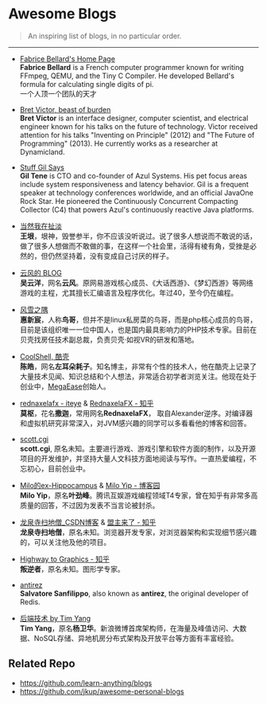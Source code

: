 # Awesome Blogs
> An inspiring list of blogs, in no particular order.

---
- [Fabrice Bellard's Home Page](https://bellard.org/)  
**Fabrice Bellard** is a French computer programmer known for writing FFmpeg, QEMU, and the Tiny C Compiler. He developed Bellard's formula for calculating single digits of pi.   
一个人顶一个团队的天才

 - [Bret Victor, beast of burden](http://worrydream.com/)  
**Bret Victor** is an interface designer, computer scientist, and electrical engineer known for his talks on the future of technology. Victor received attention for his talks "Inventing on Principle" (2012) and "The Future of Programming" (2013). He currently works as a researcher at Dynamicland. 

- [Stuff Gil Says](http://stuff-gil-says.blogspot.com/)  
**Gil Tene** is CTO and co-founder of Azul Systems. His pet focus areas include system responsiveness and latency behavior. Gil is a frequent speaker at technology conferences worldwide, and an official JavaOne Rock Star. He pioneered the Continuously Concurrent Compacting Collector (C4) that powers Azul's continuously reactive Java platforms. 

- [当然我在扯淡](http://www.yinwang.org/)  
**王垠**，垠神，毁誉参半，你不应该没听说过。说了很多人想说而不敢说的话，做了很多人想做而不敢做的事，在这样一个社会里，活得有棱有角，受挫是必然的，但仍然坚持着，没有变成自己讨厌的样子。

- [云风的 BLOG](https://blog.codingnow.com/)  
**吴云洋**，网名**云风**。原网易游戏核心成员、《大话西游》、《梦幻西游》等网络游戏的主程，尤其擅长汇编语言及程序优化。年过40，至今仍在编程。

- [风雪之隅](https://www.laruence.com/)  
**惠新宸**，人称**鸟哥**，但并不是linux私房菜的鸟哥，而是php核心成员的鸟哥，目前是该组织唯一一位中国人，也是国内最具影响力的PHP技术专家。目前在贝壳找房任技术副总裁，负责贝壳·如视VR的研发和落地。

- [CoolShell, 酷壳](http://CoolShell.cn)  
**陈皓**，网名**左耳朵耗子**。知名博主，非常有个性的技术人，他在酷壳上记录了大量技术见闻、知识总结和个人想法，非常适合初学者浏览关注。他现在处于创业中，[MegaEase](https://megaease.com/)创始人。

- [rednaxelafx - iteye](https://www.iteye.com/blog/user/rednaxelafx) & [RednaxelaFX - 知乎](https://www.zhihu.com/people/rednaxelafx)  
**莫枢**，花名**撒迦**，常用网名**RednaxelaFX**， 取自Alexander逆序。对编译器和虚拟机研究非常深入，对JVM感兴趣的同学可以多看看他的博客和回答。

- [scott.cgi](https://scottcgi.github.io/)  
**scott.cgi**, 原名未知。主要进行游戏、游戏引擎和软件方面的制作，以及开源项目的开发维护，并坚持大量人文科技方面地阅读与写作。一直热爱编程，不忘初心，目前创业中。

- [Milo的ex-Hippocampus](http://miloyip.com/)  & [Milo Yip - 博客园](https://www.cnblogs.com/miloyip/)  
**Milo Yip**，原名**叶劲峰**。腾讯互娱游戏编程领域T4专家，曾在知乎有非常多高质量的回答，不过因为发表不当言论被封杀。

- [龙泉寺扫地僧_CSDN博客](https://blog.csdn.net/weolar) & [盟主来了 - 知乎](https://www.zhihu.com/column/chrome)  
**龙泉寺扫地僧**，原名未知。浏览器开发专家，对浏览器架构和实现细节感兴趣的，可以关注他及他的项目。

- [Highway to Graphics - 知乎](https://www.zhihu.com/column/highwaytographics)  
**叛逆者**，原名未知。图形学专家。

- [antirez](http://antirez.com/latest/0)  
**Salvatore Sanfilippo**, also known as **antirez**, the original developer of Redis. 

- [后端技术 by Tim Yang](https://timyang.net/)  
**Tim Yang**，原名**杨卫华**。新浪微博首席架构师，在海量及峰值访问、大数据、NoSQL存储、异地机房分布式架构及开放平台等方面有丰富经验。

## Related Repo
- https://github.com/learn-anything/blogs
- https://github.com/jkup/awesome-personal-blogs
